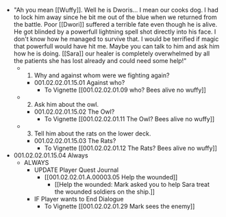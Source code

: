 - "Ah you mean [[Wuffy]]. Well he is Dworis… I mean our cooks dog. I had to lock him away since he bit me out of the blue when we returned from the battle. Poor [[Dwori]] suffered a terrible fate even though he is alive. He got blinded by a powerfull lightning spell shot directly into his face. I don't know how he managed to survive that. I would be terrified if magic that powerfull would have hit me. Maybe you can talk to him and ask him how he is doing. [[Sara]] our healer is completely overwhelmed by all the patients she has lost already and could need some help!"
	- 1. Why and against whom were we fighting again?
		- 001.02.02.01.15.01 Against who?
			- To Vignette [[001.02.02.01.09  who? Bees alive no wuffy]]
	- 2. Ask him about the owl.
		- 001.02.02.01.15.02 The Owl?
			- To Vignette [[001.02.02.01.11 The Owl? Bees alive no wuffy]]
	- 3. Tell him about the rats on the lower deck.
		- 001.02.02.01.15.03 The Rats?
			- To Vignette [[001.02.02.01.12 The Rats? Bees alive no wuffy]]
- 001.02.02.01.15.04 Always
	- ALWAYS
		- UPDATE Player Quest Journal
			- [[001.02.02.01.A.00003.05 Help the wounded]]
				- [[Help the wounded: Mark asked you to help Sara treat the wounded soldiers on the ship.]]
		- IF Player wants to End Dialogue
			- To Vignette [[001.02.02.01.29 Mark sees the enemy]]